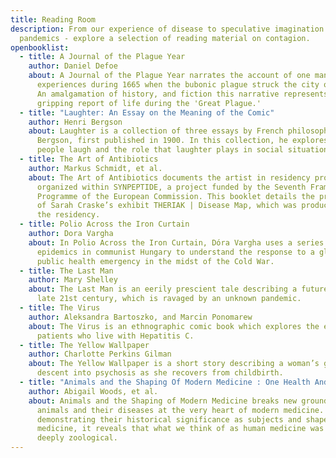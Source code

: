 ```yaml
---
title: Reading Room
description: From our experience of disease to speculative imagination of future
  pandemics - explore a selection of reading material on contagion.
openbooklist:
  - title: A Journal of the Plague Year
    author: Daniel Defoe
    about: A Journal of the Plague Year narrates the account of one man's
      experiences during 1665 when the bubonic plague struck the city of London.
      An amalgamation of history, and fiction this narrative represents a
      gripping report of life during the 'Great Plague.'
  - title: "Laughter: An Essay on the Meaning of the Comic"
    author: Henri Bergson
    about: Laughter is a collection of three essays by French philosopher Henri
      Bergson, first published in 1900. In this collection, he explores why
      people laugh and the role that laughter plays in social situations.
  - title: The Art of Antibiotics
    author: Markus Schmidt, et al.
    about: The Art of Antibiotics documents the artist in residency program that was
      organized within SYNPEPTIDE, a project funded by the Seventh Framework
      Programme of the European Commission. This booklet details the production
      of Sarah Craske’s exhibit THERIAK | Disease Map, which was produced during
      the residency.
  - title: Polio Across the Iron Curtain
    author: Dora Vargha
    about: In Polio Across the Iron Curtain, Dóra Vargha uses a series of polio
      epidemics in communist Hungary to understand the response to a global
      public health emergency in the midst of the Cold War.
  - title: The Last Man
    author: Mary Shelley
    about: The Last Man is an eerily prescient tale describing a future Earth of the
      late 21st century, which is ravaged by an unknown pandemic.
  - title: The Virus
    author: Aleksandra Bartoszko, and Marcin Ponomarew
    about: The Virus is an ethnographic comic book which explores the experiences of
      patients who live with Hepatitis C.
  - title: The Yellow Wallpaper
    author: Charlotte Perkins Gilman
    about: The Yellow Wallpaper is a short story describing a woman’s gradual
      descent into psychosis as she recovers from childbirth.
  - title: "Animals and the Shaping Of Modern Medicine : One Health And Its Histories"
    author: Abigail Woods, et al.
    about: Animals and the Shaping of Modern Medicine breaks new ground by situating
      animals and their diseases at the very heart of modern medicine. In
      demonstrating their historical significance as subjects and shapers of
      medicine, it reveals that what we think of as human medicine was in fact
      deeply zoological.
---
```

